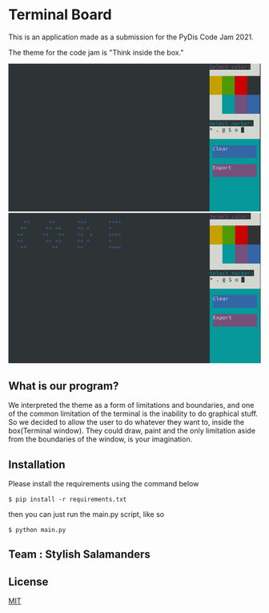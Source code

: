 # Terminal Board
This is an application made as a submission for the PyDis Code Jam 2021.

The theme for the code jam is "Think inside the box."

<img src="screenshots/empty.png">
<img src="screenshots/code.png">

## What is our program?
We interpreted the theme as a form of limitations and boundaries, and one of the common limitation of the terminal is the inability to do graphical stuff. So we decided to allow the user to do whatever they want to, inside the box(Terminal window). They could draw, paint and the only limitation aside from the boundaries of the window, is your imagination.

## Installation
Please install the requirements using the command below
```shell
$ pip install -r requirements.txt
```
then you can just run the main.py script, like so
```shell
$ python main.py
```
## Team : Stylish Salamanders


## License
[MIT](https://choosealicense.com/licenses/mit/)
